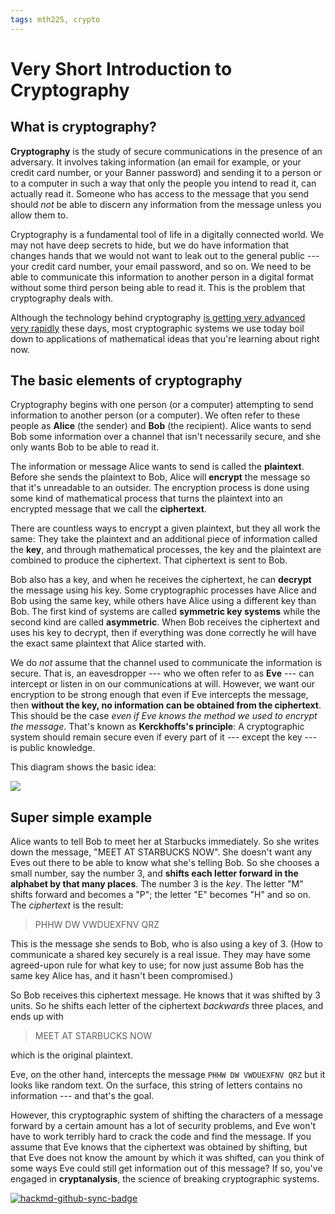 ```yaml
---
tags: mth225, crypto
---
```


# Very Short Introduction to Cryptography 




## What is cryptography?

**Cryptography** is the study of secure communications in the presence of an adversary. It involves taking information (an email for example, or your credit card number, or your Banner password) and sending it to a person or to a computer in such a way that only the people you intend to read it, can actually read it. Someone who has access to the message that you send should *not* be able to discern any information from the message unless you allow them to. 

Cryptography is a fundamental tool of life in a digitally connected world. We may not have deep secrets to hide, but we do have information that changes hands that we would not want to leak out to the general public --- your credit card number, your email password, and so on. We need to be able to communicate this information to another person in a digital format without some third person being able to read it. This is the problem that cryptography deals with. 

Although the technology behind cryptography [is getting very advanced very rapidly](https://quantumxc.com/quantum-cryptography-explained) these days, most cryptographic systems we use today boil down to applications of mathematical ideas that you're learning about right now. 

## The basic elements of cryptography

Cryptography begins with one person (or a computer) attempting to send information to another person (or a computer). We often refer to these people as **Alice** (the sender) and **Bob** (the recipient). Alice wants to send Bob some information over a channel that isn't necessarily secure, and she only wants Bob to be able to read it. 

The information or message Alice wants to send is called the **plaintext**. Before she sends the plaintext to Bob, Alice will **encrypt** the message so that it's unreadable to an outsider. The encryption process is done using some kind of mathematical process that turns the plaintext into an encrypted message that we call the **ciphertext**. 

There are countless ways to encrypt a given plaintext, but they all work the same: They take the plaintext and an additional piece of information called the **key**, and through mathematical processes, the key and the plaintext are combined to produce the ciphertext. That ciphertext is sent to Bob. 

Bob also has a key, and when he receives the ciphertext, he can **decrypt** the message using his key. Some cryptographic processes have Alice and Bob using the same key, while others have Alice using a different key than Bob. The first kind of systems are called **symmetric key systems** while the second kind are called **asymmetric**. When Bob receives the ciphertext and uses his key to decrypt, then if everything was done correctly he will have the exact same plaintext that Alice started with. 

We do *not* assume that the channel used to communicate the information is secure. That is, an eavesdropper --- who we often refer to as **Eve** --- can intercept or listen in on our communications at will. However, we want our encryption to be strong enough that even if Eve intercepts the message, then **without the key, no information can be obtained from the ciphertext**. This should be the case *even if Eve knows the method we used to encrypt the message*. That's known as **Kerckhoffs's principle**: A cryptographic system should remain secure even if every part of it --- except the key --- is public knowledge. 

This diagram shows the basic idea: 

![](https://i.imgur.com/w6cGsbo.png)

## Super simple example

Alice wants to tell Bob to meet her at Starbucks immediately. So she writes down the message, "MEET AT STARBUCKS NOW". She doesn't want any Eves out there to be able to know what she's telling Bob. So she chooses a small number, say the number 3, and **shifts each letter forward in the alphabet by that many places**. The number 3 is the *key*. The letter "M" shifts forward and becomes a "P"; the letter "E" becomes "H" and so on. The *ciphertext* is the result: 

>PHHW DW VWDUEXFNV QRZ

This is the message she sends to Bob, who is also using a key of 3. (How to communicate a shared key securely is a real issue. They may have some agreed-upon rule for what key to use; for now just assume Bob has the same key Alice has, and it hasn't been compromised.)

So Bob receives this ciphertext message. He knows that it was shifted by 3 units. So he shifts each letter of the ciphertext *backwards* three places, and ends up with 

>MEET AT STARBUCKS NOW

which is the original plaintext. 

Eve, on the other hand, intercepts the message `PHHW DW VWDUEXFNV QRZ` but it looks like random text. On the surface, this string of letters contains no information --- and that's the goal. 

However, this cryptographic system of shifting the characters of a message forward by a certain amount has a lot of security problems, and Eve won't have to work terribly hard to crack the code and find the message. If you assume that Eve knows that the ciphertext was obtained by shifting, but that Eve does not know the amount by which it was shifted, can you think of some ways Eve could still get information out of this message? If so, you've engaged in **cryptanalysis**, the science of breaking cryptographic systems. 


[![hackmd-github-sync-badge](https://hackmd.io/HIom2Po5RNiscLfUYC6qCw/badge)](https://hackmd.io/HIom2Po5RNiscLfUYC6qCw)